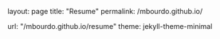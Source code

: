 layout: page
title: "Resume"
permalink: /mbourdo.github.io/


url: "/mbourdo.github.io/resume"
theme: jekyll-theme-minimal 

